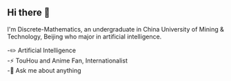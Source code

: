 ## Hi there 👋

I'm Discrete-Mathematics, an undergraduate in China University of Mining & Technology, Beijing who major in artificial intelligence.  

-✏️ Artificial Intelligence  
-⚡ TouHou and Anime Fan, Internationalist  
-💬 Ask me about anything

